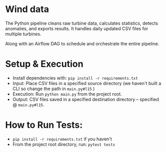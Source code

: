 # Wind data

The Python pipeline cleans raw turbine data, calculates statistics, detects anomalies, and exports results. It handles daily updated CSV files for multiple turbines.

Along with an Airflow DAG to schedule and orchestrate the entire pipeline.

# Setup & Execution

* Install dependencies with: `pip install -r requirements.txt`
* Input: Place CSV files in a specified source directory (we haven't built a CLI so change the path in `main.py#l15` )
* Execution: Run `python main.py` from the project root.
* Output: CSV files saved in a specified destination directory – specified @ `main.py#l15`.

# How to Run Tests:
* `pip install -r requirements.txt` if you haven't
* From the project root directory, run: `pytest tests`


